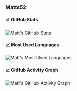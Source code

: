 ### Matts52

#### 📊 GitHub Stats

![Matt's GitHub Stats](https://github-readme-stats.vercel.app/api?username=Matts52&show_icons=true&count_private=true&hide=prs&theme=radical)

#### 📈 Most Used Languages

![Matt's Most Used Languages](https://github-readme-stats.vercel.app/api/top-langs/?username=Matts52&theme=radical)

#### 📈 GitHub Activity Graph

![Matt's GitHub Activity Graph](https://activity-graph.herokuapp.com/graph?username=Matts52&bg_color=1F2430&color=91A5C3&line=9F6C99&point=FFFFFF&hide_border=true)


